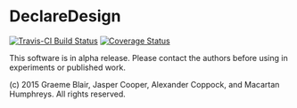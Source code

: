 # DeclareDesign

[![Travis-CI Build Status](https://travis-ci.org/DeclareDesign/DeclareDesign.png?branch=master)](https://travis-ci.org/DeclareDesign/DeclareDesign)
[![Coverage Status](https://coveralls.io/repos/DeclareDesign/DeclareDesign/badge.svg?branch=master&service=github)](https://coveralls.io/github/DeclareDesign/DeclareDesign?branch=master)

This software is in alpha release. Please contact the authors before using in experiments or published work.
 
(c) 2015 Graeme Blair, Jasper Cooper, Alexander Coppock, and Macartan Humphreys. All rights reserved.
